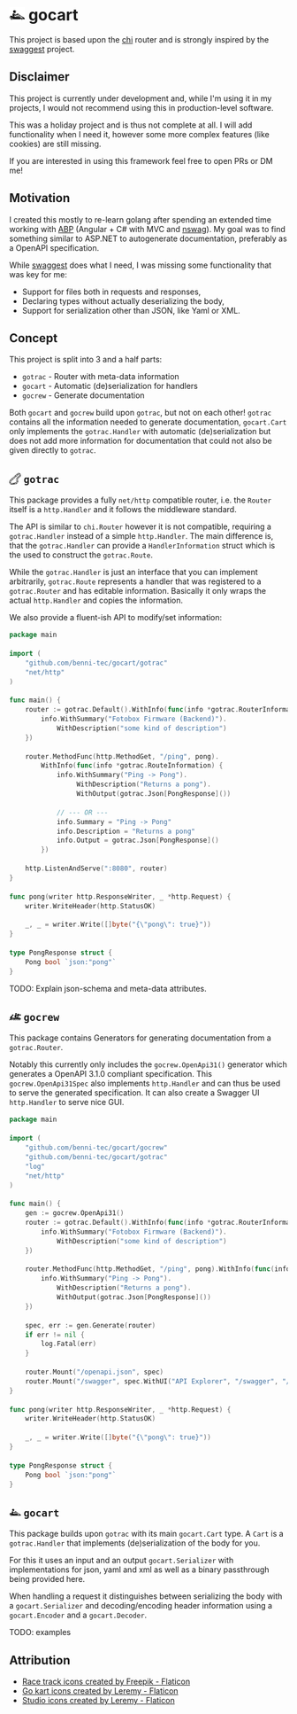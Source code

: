 # <img src=".github/gokart.png" style="height: 1em; position: relative; top: 0.15em"> gocart

This project is based upon the [chi](https://github.com/go-chi/chi) router 
and is strongly inspired by the [swaggest](https://github.com/swaggest/rest) project.

## Disclaimer
This project is currently under development and, while I'm using it in my projects, 
I would not recommend using this in production-level software.

This was a holiday project and is thus not complete at all. I will add functionality when I need it, 
however some more complex features (like cookies) are still missing.

If you are interested in using this framework feel free to open PRs or DM me!

## Motivation
I created this mostly to re-learn golang after spending an extended time working with [ABP](https://abp.io/) 
(Angular + C# with MVC and [nswag](https://github.com/RicoSuter/NSwag)). 
My goal was to find something similar to ASP.NET to autogenerate documentation, preferably as a OpenAPI specification.

While [swaggest](https://github.com/swaggest/rest) does what I need, I was missing some functionality that was key for me:
- Support for files both in requests and responses,
- Declaring types without actually deserializing the body,
- Support for serialization other than JSON, like Yaml or XML.

## Concept
This project is split into 3 and a half parts:
- `gotrac` - Router with meta-data information
- `gocart` - Automatic (de)serialization for handlers
- `gocrew` - Generate documentation

Both `gocart` and `gocrew` build upon `gotrac`, but not on each other! 
`gotrac` contains all the information needed to generate documentation, `gocart.Cart` only implements the `gotrac.Handler` 
with automatic (de)serialization but does not add more information for documentation that could not also be given directly to `gotrac`.

## <img src=".github/race-track.png" style="height: 1em; position: relative; top: 0.15em"> `gotrac`
This package provides a fully `net/http` compatible router, i.e. the `Router` itself is a `http.Handler`
and it follows the middleware standard.

The API is similar to `chi.Router` however it is not compatible, requiring a `gotrac.Handler` instead of a simple `http.Handler`.
The main difference is, that the `gotrac.Handler` can provide a `HandlerInformation` struct which is the used to construct the `gotrac.Route`.

While the `gotrac.Handler` is just an interface that you can implement arbitrarily, 
`gotrac.Route` represents a handler that was registered to a `gotrac.Router` and has editable information.
Basically it only wraps the actual `http.Handler` and copies the information.

We also provide a fluent-ish API to modify/set information:

```go
package main

import (
	"github.com/benni-tec/gocart/gotrac"
	"net/http"
)

func main() {
	router := gotrac.Default().WithInfo(func(info *gotrac.RouterInformation) {
		info.WithSummary("Fotobox Firmware (Backend)").
			WithDescription("some kind of description")
	})

	router.MethodFunc(http.MethodGet, "/ping", pong).
		WithInfo(func(info *gotrac.RouteInformation) {
            info.WithSummary("Ping -> Pong"). 
                 WithDescription("Returns a pong").
                 WithOutput(gotrac.Json[PongResponse]())
			
			// --- OR ---
			info.Summary = "Ping -> Pong"
			info.Description = "Returns a pong"
			info.Output = gotrac.Json[PongResponse]()
        })
	
	http.ListenAndServe(":8080", router)
}

func pong(writer http.ResponseWriter, _ *http.Request) {
	writer.WriteHeader(http.StatusOK)

	_, _ = writer.Write([]byte("{\"pong\": true}"))
}

type PongResponse struct {
	Pong bool `json:"pong"`
}
```

TODO: Explain json-schema and meta-data attributes.

## <img src=".github/crew.png" style="height: 1em; position: relative; top: 0.15em"> `gocrew`
This package contains Generators for generating documentation from a `gotrac.Router`.

Notably this currently only includes the `gocrew.OpenApi31()` generator which generates a OpenAPI 3.1.0 compliant specification.
This `gocrew.OpenApi31Spec` also implements `http.Handler` and can thus be used to serve the generated specification.
It can also create a Swagger UI `http.Handler` to serve nice GUI.

```go
package main

import (
	"github.com/benni-tec/gocart/gocrew"
	"github.com/benni-tec/gocart/gotrac"
	"log"
	"net/http"
)

func main() {
	gen := gocrew.OpenApi31()
	router := gotrac.Default().WithInfo(func(info *gotrac.RouterInformation) {
		info.WithSummary("Fotobox Firmware (Backend)").
			WithDescription("some kind of description")
	})

	router.MethodFunc(http.MethodGet, "/ping", pong).WithInfo(func(info *gotrac.RouteInformation) {
		info.WithSummary("Ping -> Pong").
			WithDescription("Returns a pong").
			WithOutput(gotrac.Json[PongResponse]())
	})
	
	spec, err := gen.Generate(router)
	if err != nil {
		log.Fatal(err)
	}

	router.Mount("/openapi.json", spec)
	router.Mount("/swagger", spec.WithUI("API Explorer", "/swagger", "/openapi.json", nil))
}

func pong(writer http.ResponseWriter, _ *http.Request) {
	writer.WriteHeader(http.StatusOK)

	_, _ = writer.Write([]byte("{\"pong\": true}"))
}

type PongResponse struct {
	Pong bool `json:"pong"`
}

```

## <img src=".github/gokart.png" style="height: 1em; position: relative; top: 0.15em"> `gocart`
This package builds upon `gotrac` with its main `gocart.Cart` type.
A `Cart` is a `gotrac.Handler` that implements (de)serialization of the body for you.

For this it uses an input and an output `gocart.Serializer` with implementations for json, yaml and xml
as well as a binary passthrough being provided here.

When handling a request it distinguishes between serializing the body with a `gocart.Serializer`
and decoding/encoding header information using a `gocart.Encoder` and a `gocart.Decoder`.

TODO: examples

## Attribution
- <a href="https://www.flaticon.com/free-icons/race-track" title="race track icons">Race track icons created by Freepik - Flaticon</a>
- <a href="https://www.flaticon.com/free-icons/go-kart" title="go kart icons">Go kart icons created by Leremy - Flaticon</a>
- <a href="https://www.flaticon.com/free-icons/studio" title="studio icons">Studio icons created by Leremy - Flaticon</a>